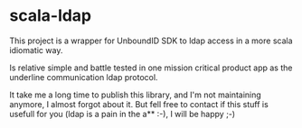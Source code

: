 # scala-ldap

This project is a wrapper for UnboundID SDK to ldap access in a more scala idiomatic way.

Is relative simple and battle tested in one mission critical product app as the underline communication ldap protocol.

It take me a long time to publish this library, and I'm not maintaining anymore, I almost forgot about it. 
But fell free to contact if this stuff is usefull for you (ldap is a pain in the a** :-), I will be happy ;-) 
